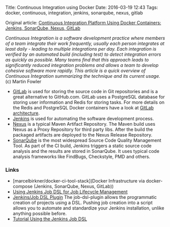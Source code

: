 Title: Continuous Integration using Docker
Date: 2016-03-19 12:43
Tags: docker, continuous, integration, jenkins, sonarqube, nexus, gitlab

Original article: [Continuous Integration Platform Using Docker Containers: Jenkins, SonarQube, Nexus, GitLab](http://www.sonatype.org/nexus/2016/03/11/continuous-integration-platform-using-docker-containers-jenkins-sonarqube-nexus-gitlab/)

_Continuous Integration is a software development practice where members of a team integrate their work frequently, usually each person integrates at least daily - leading to multiple integrations per day. Each integration is verified by an automated build (including test) to detect integration errors as quickly as possible. Many teams find that this approach leads to significantly reduced integration problems and allows a team to develop cohesive software more rapidly. This article is a quick overview of Continuous Integration summarizing the technique and its current usage._ (c) Martin Fowler

- [GitLab](https://about.gitlab.com/) is used for storing the source code in Git repositories and is a great alternative to GitHub.com. GitLab uses a PostgreSQL database for storing user information and Redis for storing tasks. For more details on the Redis and PostgreSQL Docker containers have a look at [GitLab architecture](https://gitlab.com/gitlab-org/gitlab-ce/blob/master/doc/development/architecture.md).
- [Jenkins](https://jenkins-ci.org/) is used for automating the software development process. 
- [Nexus](http://www.sonatype.org/nexus/) is a typical Maven Artifact Repository. The Maven build uses Nexus as a Proxy Repository for third party libs. After the build the packaged artifacts are deployed to the Nexus Release Repository.
- [SonarQube](http://www.sonarqube.org/) is the most widespread Source Code Quality Management Tool. As part of the CI build, Jenkins triggers a static source code analysis and the results are stored in SonarQube. It uses typical code analysis frameworks like FindBugs, Checkstyle, PMD and others.


### Links

- [marcelbirkner/docker-ci-tool-stack](Docker Infrastructure via docker-compose (Jenkins, SonarQube, Nexus, GitLab))
- [Using Jenkins Job DSL for Job Lifecycle Management](https://blog.codecentric.de/en/2015/10/using-jenkins-job-dsl-for-job-lifecycle-management)
- [Jenkins/Job DSL Plugin](https://wiki.jenkins-ci.org/display/JENKINS/Job+DSL+Plugin) The job-dsl-plugin allows the programmatic creation of projects using a DSL. Pushing job creation into a script allows you to automate and standardize your Jenkins installation, unlike anything possible before.
- [Tutorial Using the Jenkins Job DSL](https://github.com/jenkinsci/job-dsl-plugin/wiki/Tutorial---Using-the-Jenkins-Job-DSL)
